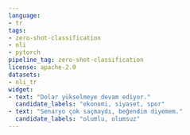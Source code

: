 ```yaml
---
language:
- tr
tags:
- zero-shot-classification
- nli
- pytorch
pipeline_tag: zero-shot-classification
license: apache-2.0
datasets:
- nli_tr
widget:
- text: "Dolar yükselmeye devam ediyor."
  candidate_labels: "ekonomi, siyaset, spor"
- text: "Senaryo çok saçmaydı, beğendim diyemem."
  candidate_labels: "olumlu, olumsuz"
---
```

